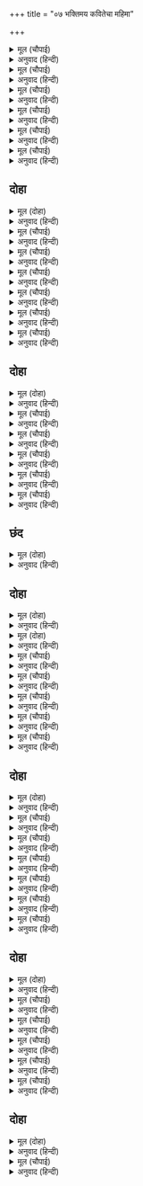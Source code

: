 +++
title = "०७ भक्तिमय कवितेचा महिमा"

+++


<details><summary>मूल (चौपाई)</summary>

जानि कृपाकर किंकर मोहू।  
सब मिलि करहु छाड़ि छल छोहू॥  
निज बुधि बल भरोस मोहि नाहीं।  
तातें बिनय करउँ सब पाहीं॥
</details>

<details><summary>अनुवाद (हिन्दी)</summary>

मला आपला सेवक मानून सर्व कृपेची खाण असलेल्या तुम्ही लोकांनी निष्कपट भावनेने माझ्यावर कृपा करावी. माझा माझ्या बुद्धि-बलावर विश्वास नाही, म्हणून मी तुम्हा सर्वांना ही विनंती करतो॥ २॥
</details>

<details><summary>मूल (चौपाई)</summary>

करन चहउँ रघुपति गुन गाहा।  
लघु मति मोरि चरित अवगाहा॥  
सूझ न एकउ अंग उपाऊ।  
मन मति रंक मनोरथ राऊ॥
</details>

<details><summary>अनुवाद (हिन्दी)</summary>

मी श्रीरघुनाथांच्या गुणांचे वर्णन करू इच्छितो, परंतु माझी बुद्धी अल्प आहे आणि श्रीरामचंद्रांचे चरित्र हे अथांग आहे. म्हणून या वर्णनासाठी मला कोणताही उपाय सुचत नाही. माझे मन आणि बुद्धी कंगाल आहे, मात्र मनोरथ हा राजा आहे.॥ ३॥
</details>

<details><summary>मूल (चौपाई)</summary>

मति अति नीच ऊँचि रुचि आछी।  
चहिअ अमिअ जग जुरइ न छाछी॥  
छमिहहिं सज्जन मोरि ढिठाई।  
सुनिहहिं बालबचन मन लाई॥
</details>

<details><summary>अनुवाद (हिन्दी)</summary>

माझी बुद्धी अत्यंत हीन आहे आणि इच्छा मात्र फार मोठी आहे. माझी इच्छा अमृत मिळविण्याची आहे, परंतु या जगात मला ताकही मिळत नाही. सज्जन लोक माझ्या धृष्टतेबद्दल क्षमा करतील आणि माझे हे बाल-वचन (प्रेमाने) ऐकतील (अशी आशा आहे.)॥ ४॥
</details>

<details><summary>मूल (चौपाई)</summary>

जौं बालक कह तोतरि बाता।  
सुनहिं मुदित मन पितु अरु माता॥  
हँसिहहिं कूर कुटिल कुबिचारी।  
जे पर दूषन भूषनधारी॥
</details>

<details><summary>अनुवाद (हिन्दी)</summary>

ज्याप्रमाणे बालक बोबडे बोल बोलते, तेव्हा त्याचे आई-वडील ते प्रसन्न मनाने ऐकतात. परंतु जी क्रूर, कुटिल आणि वाईट विचारांची माणसे असतात, ती दुसऱ्यांच्या दोषांनाच भूषण मानून धारण करतात (अर्थात ज्यांना दुसऱ्यांचे दोषच दिसतात) ती हसतील. (हसेनात का?)॥ ५॥
</details>

<details><summary>मूल (चौपाई)</summary>

निज कबित्त केहि लागत नीका।  
सरस होउ अथवा अति फीका॥  
जे पर भनिति सुनत हरषाहीं।  
ते बर पुरुष बहुत जग नाहीं॥
</details>

<details><summary>अनुवाद (हिन्दी)</summary>

रसपूर्ण असो की नीरस, आपली कविता कुणाला आवडत नाही? परंतु जे दुसऱ्याची कविता ऐकून आनंदित होतात, असे उत्तम रसिक पुरुष जगात फार नसतात.॥ ६॥
</details>

<details><summary>मूल (चौपाई)</summary>

जग बहु नर सर सरि सम भाई।  
जे निज बाढ़ि बढ़हिं जल पाई॥  
सज्जन सकृत सिंधु सम कोई।  
देखि पूर बिधु बाढ़इ जोई॥
</details>

<details><summary>अनुवाद (हिन्दी)</summary>

असे पाहा की, जगामध्ये तलाव व नद्यांसारखी माणसेच फार आहेत. तलाव, नद्या पाण्याने भरल्या की स्वतःच्या वाढीने फुगून जातात. (तशी ही माणसे गर्विष्ठ होतात.) मात्र समुद्राप्रमाणे एखादा विरळाच सज्जन असतो, जसा समुद्र पूर्ण चंद्राला पाहून (तसा हा दुसऱ्याचा उत्कर्ष पाहून) आनंदाने उसळू लागतो.॥ ७॥
</details>

## दोहा


<details><summary>मूल (दोहा)</summary>

भाग छोट अभिलाषु बड़ करउँ एक बिस्वास।  
पैहहिं सुख सुनि सुजन सब खल करिहहिं उपहास॥ ८॥
</details>

<details><summary>अनुवाद (हिन्दी)</summary>

माझे भाग्य छोटे आहे आणि इच्छा मात्र मोठी आहे. पण माझी खात्री आहे की, ही कथा ऐकून सज्जन लोक सुखी होतील व दुष्ट लोक चेष्टा करतील.॥ ८॥
</details>

<details><summary>मूल (चौपाई)</summary>

खल परिहास होइ हित मोरा।  
काक कहहिं कलकंठ कठोरा॥  
हंसहिं बक दादुर चातकही।  
हँसहिं मलिन खल बिमल बतकही॥
</details>

<details><summary>अनुवाद (हिन्दी)</summary>

परंतु दुष्ट हसल्यामुळे माझे हितच होईल. मधुर कंठाच्या कोकिळेला कावळे कर्कशच म्हणतात. बगळे जसे हंसाला व बेडूक जसे चातकाला हसतात, तसेच वाईट मनाचे दुष्ट लोक निर्मळ वाणीला हसतात.॥ १॥
</details>

<details><summary>मूल (चौपाई)</summary>

कबित रसिक न राम पद नेहू।  
तिन्ह कहँ सुखद हास रस एहू॥  
भाषा भनिति भोरि मति मोरी।  
हँसिबे जोग हँसें नहिं खोरी॥
</details>

<details><summary>अनुवाद (हिन्दी)</summary>

जे काव्याचे रसिकही नाहीत आणि ज्यांना प्रभू रामचंद्रांच्या चरणी प्रेमही नाही, त्यांनासुद्धा हे काव्य सुखद हास्य-रसाचे वाटेल. अगोदर ही प्राकृत भाषेतील (अवधीभाषेतील) कृती आहे. दुसरे म्हणजे माझी बुद्धी भोळी भाबडी आहे. म्हणून ही रचना हसण्यासारखीच आहे. हसण्यामध्ये त्यांचा काही दोष नाही.॥ २॥
</details>

<details><summary>मूल (चौपाई)</summary>

प्रभु पद प्रीति नसामुझि नीकी।  
तिन्हहि कथा सुनि लागिहि फीकी॥  
हरि हर पद रति मति न कुतरकी।  
तिन्ह कहुँ मधुर कथा रघुबर की॥
</details>

<details><summary>अनुवाद (हिन्दी)</summary>

ज्यांना प्रभू श्रीरामांच्या चरणी प्रेम नाही व चांगली समजही नाही, त्यांना ही कथा ऐकताना नीरस वाटेल. ज्यांना श्रीहरिहरांच्या चरणी प्रेम आहे तसेच ज्यांची बुद्धी कुतर्क करणारी नाही, त्यांना श्रीरघुनाथांची ही कथा (खात्रीने) गोड वाटेल.॥ ३॥
</details>

<details><summary>मूल (चौपाई)</summary>

राम भगति भूषित जियँ जानी।  
सुनिहहिं सुजन सराहि सुबानी॥  
कबि न होउँ नहिं बचन प्रबीनू।  
सकल कला सब बिद्या हीनू॥
</details>

<details><summary>अनुवाद (हिन्दी)</summary>

सज्जन लोक ही कथा आपल्या मनात श्रीरामांच्या भक्तीने सुशोभित मानून सुंदर वाणीने कौतुक करीत ऐकतील. मी काही कवी नाही, वाक्य-रचनेमध्येही कुशल नाही. मी तर सर्व कला व सर्व विद्यांनी रहित आहे.॥ ४॥
</details>

<details><summary>मूल (चौपाई)</summary>

आखर अरथ अलंकृति नाना।  
छंद प्रबंध अनेक बिधाना॥  
भाव भेद रस भेद अपारा।  
कबित दोष गुन बिबिध प्रकारा॥
</details>

<details><summary>अनुवाद (हिन्दी)</summary>

नाना प्रकारची अक्षरे, अर्थ, अलंकार, अनेक प्रकारची छंदरचना, भाव आणि रसांचे अपार भेद असतात आणि कवितेमध्ये तऱ्हेतऱ्हेचे गुण-दोष असतात.॥ ५॥
</details>

<details><summary>मूल (चौपाई)</summary>

कबित बिबेक एक नहिं मोरें।  
सत्य कहउँ लिखि कागद कोरें॥
</details>

<details><summary>अनुवाद (हिन्दी)</summary>

यांपैकी काव्याविषयीच्या एकाही गोष्टीचे ज्ञान मला नाही, हे मी कोऱ्या कागदावर लिहून शपथेवर खरे-खरे सांगतो.॥ ६॥
</details>

## दोहा


<details><summary>मूल (दोहा)</summary>

भनिति मोरि सब गुन रहित बिस्व बिदित गुन एक।  
सो बिचारि सुनिहहिं सुमति जिन्ह कें बिमल बिबेक॥ ९॥
</details>

<details><summary>अनुवाद (हिन्दी)</summary>

माझी ही कृती सर्व गुणांनी रहित आहे. पण यात फक्त एक जगप्रसिद्ध गुण आहे. त्याचा विचार करून चांगल्या बुद्धीचे व निर्मळ ज्ञानाचे लोक ही कथा ऐकतील.॥ ९॥
</details>

<details><summary>मूल (चौपाई)</summary>

एहि महँ रघुपति नाम उदारा।  
अति पावन पुरान श्रुति सारा॥  
मंगल भवन अमंगल हारी।  
उमा सहित जेहि जपत पुरारी॥
</details>

<details><summary>अनुवाद (हिन्दी)</summary>

या कृतीमध्ये श्रीरघुनाथांचे उदार नाम आहे, जे अत्यंत पवित्र आहे,ते वेद-पुराणांचे सार आहे, कल्याणाचे धाम आहे आणि अमंगलाचे हरण करणारे आहे. पार्वतीसह भगवान शंकर सदैव त्याचा जप करतात.॥ १॥
</details>

<details><summary>मूल (चौपाई)</summary>

भनिति बिचित्र सुकबि कृतजोऊ।  
राम नाम बिनु सोह न सोऊ॥  
बिधुबदनी सब भाँति सँवारी।  
सोह न बसन बिना बर नारी॥
</details>

<details><summary>अनुवाद (हिन्दी)</summary>

एखाद्या चांगल्या कवीने रचलेली अप्रतिम कवितासुद्धा राम-नामाशिवाय शोभत नाही. ज्याप्रमाणे चंद्रासारख्या सुंदर मुखाची स्त्री सर्व प्रकारे विभूषित असली, तरी ती वस्त्राशिवाय शोभत नाही.॥२॥
</details>

<details><summary>मूल (चौपाई)</summary>

सब गुन रहित कुकबि कृत बानी।  
राम नाम जस अंकित जानी॥  
सादर कहहिं सुनहिं बुध ताही।  
मधुकर सरिस संत गुनग्राही॥
</details>

<details><summary>अनुवाद (हिन्दी)</summary>

याउलट, कुकवीने रचलेली व सर्व गुणांनी रहित अशी कवितासुद्धा श्रीरामांचे नाव व कीर्ती यांनी अंकित झालेली असेल, तर बुद्धिमान लोक ती आदरपूर्वक सांगतात आणि ऐकतात. कारण संतजन भ्रमराप्रमाणे गुणांचेच ग्रहण करतात.॥ ३॥
</details>

<details><summary>मूल (चौपाई)</summary>

जदपि कबित रस एकउ नाहीं।  
राम प्रताप प्रगट एहि माहीं॥  
सोइ भरोस मोरें मन आवा।  
केहिं न सुसंग बड़प्पनु पावा॥
</details>

<details><summary>अनुवाद (हिन्दी)</summary>

जरी माझ्या या रचनेमध्ये कवितेमधील एकही रस नसला, तरी यामध्ये श्रीरामांचा प्रताप प्रकट झालेला आहे. माझ्या मनात हाच एक विश्वास आहे. चांगल्याच्या संगतीमुळे कुणाला मोठेपणा मिळत नाही बरे?॥ ४॥
</details>

<details><summary>मूल (चौपाई)</summary>

धूमउ तजइ सहज करुआई।  
अगरु प्रसंग सुगंध बसाई॥  
भनिति भदेस बस्तुभलि बरनी।  
राम कथा जग मंगल करनी॥
</details>

<details><summary>अनुवाद (हिन्दी)</summary>

धूरसुद्धा धुपाच्या संगतीमुळे सुगंधित बनून आपला स्वाभाविक कडवटपणा सोडून देतो. माझी कविता नक्की वाईट आहे, परंतु हिच्यामध्येच जगाचे कल्याण करणाऱ्या रामकथारूपी उत्तम वस्तूचे वर्णन केलले आहे. (म्हणून हिलाही चांगलेच मानले जाईल.)॥ ५॥
</details>

## छंद


<details><summary>मूल (दोहा)</summary>

मंगल करनि कलिमल हरनि तुलसी कथा रघुनाथ की।  
गति कूर कबिता सरित की ज्यों सरित पावन पाथ की॥  
प्रभु सुजस संगति भनिति भलि होइहि सुजन मन भावनी।  
भव अंग भूति मसान की सुमिरत सुहावनि पावनी॥
</details>

<details><summary>अनुवाद (हिन्दी)</summary>

तुलसीदास म्हणतात की, श्रीरघुनाथांची कथा कल्याण करणारीआणि कलियुगाच्या पापांचे हरण करणारी आहे. माझ्या या नीरस कवितारूपी नदीची चाल पवित्र जलाच्या (गंगेच्या) चालीप्रमाणे वेडीवाकडीआहे. प्रभू श्रीरामांच्या सुंदर कीर्तीच्या संगतीमुळे ही कविता सुंदर व सज्जन लोकांच्या मनाला आवडणारी होईल. स्मशानातली अपवित्र राखसुद्धा श्रीमहादेवांच्या अंगाच्या संगतीमुळे सुशोभित वाटते आणि स्मरण करताच ती पवित्र करणारी बनते.
</details>

## दोहा


<details><summary>मूल (दोहा)</summary>

प्रिय लागिहि अति सबहि मम भनिति राम जस संग।  
दारु बिचारु कि करइ कोउ बंदिअ मलय प्रसंग॥ १०(क)॥
</details>

<details><summary>अनुवाद (हिन्दी)</summary>

श्रीरामांच्या कीर्तीच्या संगतीमुळे माझी कविता सर्वांना अत्यंत आवडेल. ज्याप्रमाणे मलय पर्वताच्या सहवासामुळे कोणतेही लाकूड (चंदन बनून) वंदनीय ठरते, मग कोणी लाकूड म्हणून ते तुच्छ मानील काय?॥
</details>

<details><summary>मूल (दोहा)</summary>

स्याम सुरभि पय बिसद अति गुनद करहिं सब पान।  
गिरा ग्राम्य सिय राम जस गावहिं सुनहिं सुजान॥ १०(ख)॥
</details>

<details><summary>अनुवाद (हिन्दी)</summary>

गाय जरी काळी असली तरी तिचे दूध शुभ्र व गुणकारी असते, असे समजून सर्व लोक ते पितात. त्याप्रमाणे लोकभाषेत असली तरी श्रीसीता-रामांची कीर्ती बुद्धिमान लोक मोठॺा आवडीने गातील व ऐकतील.॥
</details>

<details><summary>मूल (चौपाई)</summary>

मनि मानिक मुकुता छबि जैसी।  
अहि गिरि गज सिर सोह न तैसी॥  
नृप किरीट तरुनी तनु पाई।  
लहहिं सकल सोभा अधिकाई॥
</details>

<details><summary>अनुवाद (हिन्दी)</summary>

मणी, माणिक आणि मोती ही जशी राजाच्या मुकुटावर व नवयुवतीच्या अंगावर शोभतात, तशी साप, पर्वत व हत्तीच्या मस्तकावर शोभत नाहीत.॥ १॥
</details>

<details><summary>मूल (चौपाई)</summary>

तैसेहिं सुकबि कबितबुध कहहीं।  
उपजहिं अनत अनत छबि लहहीं॥  
भगति हेतु बिधि भवन बिहाई।  
सुमिरत सारद आवति धाई॥
</details>

<details><summary>अनुवाद (हिन्दी)</summary>

त्याचप्रमाणे सुकवीची कवितासुद्धा कुठेतरी उत्पन्न होते आणि इतर कुठेतरी तिला शोभा प्राप्त होते. (अर्थात कवीच्या वाणीतून उत्पन्न झालेली कविता जेथे तिचा विचार, प्रचार आणि त्यात सांगितलेले आदर्श ग्रहण केले जातात व त्यांचे अनुसरण केले जाते तेथेच ती शोभते.) कवीने स्मरण करताच त्याच्या भक्तीमुळे देवी सरस्वतीसुद्धा ब्रह्मलोक सोडून धावत येते.॥ २॥
</details>

<details><summary>मूल (चौपाई)</summary>

राम चरित सर बिनु अन्हवाएँ।  
सो श्रम जाइ न कोटि उपाएँ॥  
कबि कोबिद अस हृदयँ बिचारी।  
गावहिं हरि जस कलि मल हारी॥
</details>

<details><summary>अनुवाद (हिन्दी)</summary>

धावत आल्यामुळे सरस्वतीदेवीला आलेला थकवा, रामचरितरूपी सरोवरामध्ये स्नान केल्याशिवाय इतर कोटॺवधी उपाय केले तरी दूर होत नाही. कवी आणि पंडित आपल्या मनात असा विचार करून कलियुगातील पापांचे हरण करणाऱ्या श्रीहरीच्या कीर्तीचेच गायन करतात.॥ ३॥
</details>

<details><summary>मूल (चौपाई)</summary>

कीन्हें प्राकृत जन गुन गाना।  
सिर धुनि गिरा लगत पछिताना॥  
हृदय सिंधु मति सीप समाना।  
स्वाति सारदा कहहिं सुजाना॥
</details>

<details><summary>अनुवाद (हिन्दी)</summary>

संसारी मनुष्यांचे गुणगान केल्यामुळे देवी सरस्वती डोके बडवून घेऊन पश्चात्ताप करू लागते (तिला वाटते की, कवीच्या बोलावण्यावर मी कोठून आले?) बुद्धिमान मनुष्य हृदयाला समुद्र, बुद्धीला शिंपला आणि सरस्वतीला स्वाती नक्षत्रासारखे मानतात.॥ ४॥
</details>

<details><summary>मूल (चौपाई)</summary>

जौं बरषइ बर बारि बिचारू।  
होहिं कबित मुकुतामनि चारू॥
</details>

<details><summary>अनुवाद (हिन्दी)</summary>

या प्रसंगी जर श्रेष्ठ विचाररूपी जलाचा वर्षाव झाला, तर कविता मोत्यासारखी सुंदर बनते.॥ ५॥
</details>

## दोहा


<details><summary>मूल (दोहा)</summary>

जुगुति बेधि पुनि पोहिअहिं रामचरित बर ताग।  
पहिरहिं सज्जन बिमल उर सोभा अति अनुराग॥ ११॥
</details>

<details><summary>अनुवाद (हिन्दी)</summary>

त्या कवितारूपी मोत्यांना युक्तीने छिद्र पाडून तसेच त्यांना रामचरित्ररूपी सुंदर धाग्यामध्ये ओवून सज्जन लोक आपल्या निर्मळ हृदयात धारण करतात, त्यामुळे अत्यंत अनुरागाची शोभा उजळते. (त्यांना अतिशय प्रेम लाभते.)॥ ११॥
</details>

<details><summary>मूल (चौपाई)</summary>

जे जनमे कलिकाल कराला।  
करतब बायस बेष मराला॥  
चलत कुपंथ बेद मग छाँड़े।  
कपट कलेवर कलि मल भाँड़े॥
</details>

<details><summary>अनुवाद (हिन्दी)</summary>

जे घोर कलियुगात जन्मले आहेत, ज्यांची कर्मे कावळॺासारखी आहेत. परंतु वेष हंसासारखा सोज्ज्वळ आहे, असे ढोंगी आहेत, जे वेदविहित मार्ग सोडून कुमार्गावर चालतात, जे कपटाची मूर्ती आहेत व कलियुगातील पापांची (भरलेली) भांडी आहेत.॥ १॥
</details>

<details><summary>मूल (चौपाई)</summary>

बंचक भगत कहाइ राम के।  
किंकर कंचन कोह काम के॥  
तिन्ह महँ प्रथम रेख जग मोरी।  
धींग धरमध्वज धंधक धोरी॥
</details>

<details><summary>अनुवाद (हिन्दी)</summary>

ते लोक आपणास श्रीरामांचे भक्त म्हणवून घेऊन लोकांना फसवितात, जे धनलोभ, क्रोध आणि कामाचे गुलाम आहेत, जे धांगडधिंगा घालणारे, धर्माचा मिथ्या झेंडा फडकविणारे ढोंगी आणि कपटी धंद्याचा भार वाहणारे आहेत, जगातील अशा लोकांमध्ये सर्वांत प्रथम माझी गणना होणार आहे.॥ २॥
</details>

<details><summary>मूल (चौपाई)</summary>

जौं अपने अवगुन सब कहऊँ।  
बाढ़इ कथा पार नहिं लहऊँ॥  
ताते मैं अति अलप बखाने।  
थोरे महुँ जानिहहिं सयाने॥
</details>

<details><summary>अनुवाद (हिन्दी)</summary>

जर मी आपल्या सर्व अवगुणांचा पाढा वाचूू लागलो, तर कथा फार वाढेल आणि मला पलीकडे पोहोचताही येणार नाही. म्हणून मी फारच थोडॺा अवगुणांचे वर्णन केले आहे. यावरून शहाणी माणसे थोडक्यात जाणून घेतील.॥ ३॥
</details>

<details><summary>मूल (चौपाई)</summary>

समुझि बिबिधि बिधि बिनती मोरी।  
कोउ न कथा सुनि देइहि खोरी॥  
एतेहु पर करिहहिं जे असंका।  
मोहि ते अधिक ते जड़ मति रंका॥
</details>

<details><summary>अनुवाद (हिन्दी)</summary>

माझी अनेक प्रकारची विनंती समजून घेऊन कोणीही ही (राम) कथा ऐकून मला दोष देणार नाही. यावरही जे शंका घेतील, ते तर माझ्यापेक्षा जास्त मूर्ख आणि बुद्धीने दरिद्री होत.॥ ४॥
</details>

<details><summary>मूल (चौपाई)</summary>

कबि न होउँ नहिं चतुर कहावउँ।  
मति अनुरूप राम गुन गावउँ॥  
कहँ रघुपति के चरित अपारा।  
कहँ मति मोरि निरत संसारा॥
</details>

<details><summary>अनुवाद (हिन्दी)</summary>

मी तर कवी नाही आणि चतुरही म्हणविला जात नाही. केवळ आपल्या बुद्धीनुसार मी श्रीरामांचे गुण गात आहे. कुठे श्रीरामांचे अपार चरित्र आणि कुठे माझी संसारामध्ये आसक्त असलेली बुद्धी!॥ ५॥
</details>

<details><summary>मूल (चौपाई)</summary>

जेहिं मारुत गिरि मेरु उड़ाहीं।  
कहहु तूल केहि लेखे माहीं॥  
समुझत अमित राम प्रभुताई।  
करत कथा मन अति कदराई॥
</details>

<details><summary>अनुवाद (हिन्दी)</summary>

ज्या वाऱ्यामुळे सुमेरूसारखे पर्वत उडून जातात, तिच्या समोर कापसाची गणती ती काय? सांगा बरे? श्रीरामांची अनंत प्रभुता जाणल्यामुळे कथेची रचना करण्यास माझे मन कचरत आहे.॥ ६॥
</details>

## दोहा


<details><summary>मूल (दोहा)</summary>

सारद सेस महेस बिधि आगम निगम पुरान।  
नेति नेति कहि जासु गुन करहिं निरंतर गान॥ १२॥
</details>

<details><summary>अनुवाद (हिन्दी)</summary>

सरस्वती, शेष, शिव, ब्रह्मदेव, शास्त्रे, वेद आणि पुराण—हे सर्व ‘नेति नेति’ (थांग न लागल्यामुळे ‘हे नाही,’ ‘हे नाही’ असे म्हणून) नित्य ज्यांचे गुणगान करत असतात.॥ १२॥
</details>

<details><summary>मूल (चौपाई)</summary>

सब जानत प्रभु प्रभुता सोई।  
तदपि कहें बिनु रहा न कोई॥  
तहाँ बेद अस कारन राखा।  
भजन प्रभाउ भाँति बहु भाषा॥
</details>

<details><summary>अनुवाद (हिन्दी)</summary>

जरी प्रभू श्रीरामचंद्राची प्रभुता अशी (अवर्णनीय) आहे, हे सर्वजण जाणतात, तरीही ती सांगितल्याशिवाय कोणी राहिला नाही. यासंबंधी वेदाने याचे असे कारण सांगितले आहे की, भजनाचा प्रभाव पुष्कळ तऱ्हेने वर्णन केला गेला आहे. (भगवंतांचा महिमा पूर्णपणे कोणी वर्णन करू शकत नाही, परंतु ज्याला जितके शक्य होईल, तितके त्याने भगवंतांचे गुणगान केले पाहिजे; कारण भगवंतांच्या गुणगानरूपी भजनाचा प्रभाव मोठा विलक्षण आहे, त्याचे वर्णन शास्त्रांमध्ये नाना प्रकारे आलेले आहे. थोडेसेही भगवद्भजन मनुष्याला सहजपणे भवसागरातून तारून नेते.)॥ १॥
</details>

<details><summary>मूल (चौपाई)</summary>

एक अनीह अरूप अनामा।  
अज सच्चिदानंद पर धामा॥  
ब्यापक बिस्वरूप भगवाना।  
तेहिं धरि देह चरित कृत नाना॥
</details>

<details><summary>अनुवाद (हिन्दी)</summary>

जो परमेश्वर एक आहे, ज्याला कोणतीही इच्छा नाही, ज्याला कोणतेही रूप आणि नाम नाही, जो अजन्मा, सच्चिदानंद आणि परमधाम आहे, जो सर्वांमध्ये व्यापक व विश्वरूप आहे, त्याच भगवंतांनी दिव्य शरीर धारण करून नाना प्रकारची लीला केली आहे.॥ २॥
</details>

<details><summary>मूल (चौपाई)</summary>

सो केवल भगतन हित लागी।  
परम कृपाल प्रनत अनुरागी॥  
जेहि जन पर ममता अति छोहू।  
जेहिं करुना करि कीन्ह न कोहू॥
</details>

<details><summary>अनुवाद (हिन्दी)</summary>

ती लीला फक्त भक्तांच्या कल्याणासाठीच आहे, कारण भगवंत परम दयाळू आहेत आणि शरणागतांवर फार प्रेम करणारे आहेत. त्यांची भक्तांवर मोठी माया आणि कृपा आहे. त्यांनी एकदा ज्याच्यावर कृपा केली, त्याच्यावर मग कधी राग धरला नाही.॥ ३॥
</details>

<details><summary>मूल (चौपाई)</summary>

गई बहोर गरीब नेवाजू।  
सरल सबल साहिब रघुराजू॥  
बुध बरनहिं हरि जस अस जानी।  
करहिं पुनीत सुफल निज बानी॥
</details>

<details><summary>अनुवाद (हिन्दी)</summary>

ते प्रभू श्रीराम गेलेली वस्तू पुन्हा मिळवून देणारे, दीनबंधू, सरळ स्वभावाचे, सर्व शक्तिमान व सर्वांचे स्वामी आहेत, असे मानून बुद्धिमान लोक त्या श्रीहरीच्या कीर्तीचे वर्णन करून आपली वाणी पवित्र आणि उत्तम फल (मोक्ष आणि दुर्लभ भगवत्प्रेम) देणारी बनवितात.॥ ४॥
</details>

<details><summary>मूल (चौपाई)</summary>

तेहिं बल मैं रघुपति गुन गाथा।  
कहिहउँ नाइ राम पद माथा॥  
मुनिन्ह प्रथम हरि कीरति गाई।  
तेहिं मग चलत सुगम मोहि भाई॥
</details>

<details><summary>अनुवाद (हिन्दी)</summary>

त्याच आधारे (नव्हे, तर भजन हे महान फल देणारे समजून भगवत्कृपेच्या बळावरच)मी श्रीरामचंद्र्रांच्या चरणी मस्तक ठेवून त्यांच्या गुणांची कथा सांगत आहे. शिवाय (वाल्मीकी,व्यास इत्यादी) मुनींनी श्रीहरींची कीर्ती पूर्वी गाइली असल्यामुळे मला त्या मार्गाने जाणे सुलभ होईल.॥ ५॥
</details>

## दोहा


<details><summary>मूल (दोहा)</summary>

अति अपार जे सरित बर जौं नृप सेतु कराहिं।  
चढ़ि पिपीलिकउ परम लघु बिनु श्रम पारहि जाहिं॥ १३॥
</details>

<details><summary>अनुवाद (हिन्दी)</summary>

ज्या अत्यंत मोठॺा नद्या आहेत, त्यांच्यावर जर राजाने पूल बांधला, तर अत्यंत छोटॺा मुंग्यादेखील त्यावर चढून विनासायास पलीकडे जातात. (तसाच मीसुद्धा मुनींच्या वर्णनाच्या आधारे श्रीरामचरित्राचे वर्णन सहजपणे करू शकेळ.)॥ १३॥
</details>

<details><summary>मूल (चौपाई)</summary>

एहि प्रकार बल मनहि देखाई।  
करिहउँ रघुपति कथा सुहाई॥  
ब्यास आदि कबि पुंगव नाना।  
जिन्ह सादर हरि सुजस बखाना॥
</details>

<details><summary>अनुवाद (हिन्दी)</summary>

अशाप्रकारे मनाला धीर देत मी श्रीरघुनाथांच्या सुंदर कथेची रचना करीन. व्यास इत्यादी जे अनेक श्रेष्ठ कवी होऊन गेले आहेत, त्यांनी मोठॺा आदराने श्रीहरींच्या कीर्तीचे वर्णन केलेले आहे.॥ १॥
</details>
